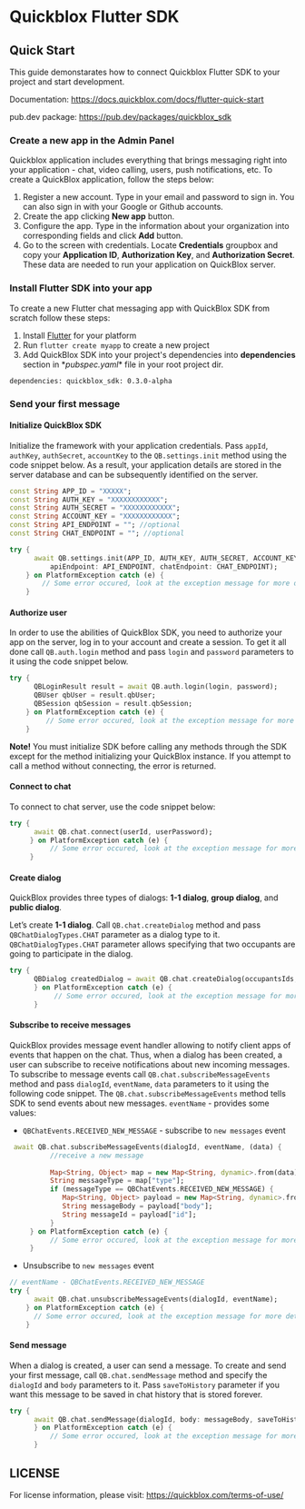 # Quickblox Flutter  SDK

## Quick Start
This guide demonstarates how to connect Quickblox Flutter SDK to your project and start development.

Documentation: https://docs.quickblox.com/docs/flutter-quick-start

pub.dev package: https://pub.dev/packages/quickblox_sdk

### Create a new app in the Admin Panel
Quickblox application includes everything that brings messaging right into your application - chat, video calling, users, push notifications, etc. To create a QuickBlox application, follow the steps below:

1. Register a new account. Type in your email and password to sign in. You can also sign in with your Google or Github accounts. 
2. Create the app clicking **New app** button. 
3. Configure the app. Type in the information about your organization into corresponding fields and click **Add** button.
4. Go to the screen with credentials. Locate **Credentials** groupbox and copy your **Application ID**, **Authorization Key**, and **Authorization Secret**. These data are needed to run your application on QuickBlox server.

### Install Flutter SDK into your app

To create a new Flutter chat messaging app with QuickBlox SDK from scratch follow these steps:
1. Install [Flutter](https://flutter.dev/docs/get-started/install) for your platform
2. Run `flutter create myapp` to create a new project
4. Add QuickBlox SDK into your project's dependencies into **dependencies** section in \**pubspec.yaml*\* file in your root project dir.  

`
dependencies:
quickblox_sdk: 0.3.0-alpha
`

### Send your first message
#### Initialize QuickBlox SDK

Initialize the framework with your application credentials. Pass `appId`, `authKey`, `authSecret`, `accountKey` to the `QB.settings.init` method using the code snippet below. As a result, your application details are stored in the server database and can be subsequently identified on the server. 

```dart
const String APP_ID = "XXXXX";
const String AUTH_KEY = "XXXXXXXXXXXX";
const String AUTH_SECRET = "XXXXXXXXXXXX";
const String ACCOUNT_KEY = "XXXXXXXXXXXX";
const String API_ENDPOINT = ""; //optional
const String CHAT_ENDPOINT = ""; //optional

try {
      await QB.settings.init(APP_ID, AUTH_KEY, AUTH_SECRET, ACCOUNT_KEY,
          apiEndpoint: API_ENDPOINT, chatEndpoint: CHAT_ENDPOINT);
    } on PlatformException catch (e) {
        // Some error occured, look at the exception message for more details 
    }
```

#### Authorize user

In order to use the abilities of QuickBlox SDK, you need to authorize your app on the server, log in to your account and create a session. To get it all done call `QB.auth.login` method and pass `login` and `password` parameters to it using the code snippet below. 

```dart
try {
      QBLoginResult result = await QB.auth.login(login, password);
      QBUser qbUser = result.qbUser;
      QBSession qbSession = result.qbSession;
    } on PlatformException catch (e) {
         // Some error occured, look at the exception message for more details     
    }
```    
**Note!**
You must initialize SDK before calling any methods through the SDK except for the method initializing your QuickBlox instance. If you attempt to call a method without connecting, the error is returned.

#### Connect to chat

To connect to chat server, use the code snippet below:

```dart
try {
      await QB.chat.connect(userId, userPassword);
     } on PlatformException catch (e) {
          // Some error occured, look at the exception message for more details     
     }
```

#### Create dialog

QuickBlox provides three types of dialogs: **1-1 dialog**, **group dialog**, and **public dialog**.

Let’s create **1-1 dialog**. Call `QB.chat.createDialog` method and pass `QBChatDialogTypes.CHAT` parameter as a dialog type to it. `QBChatDialogTypes.CHAT` parameter allows specifying that two occupants are going to participate in the dialog.

```dart
try {
      QBDialog createdDialog = await QB.chat.createDialog(occupantsIds, dialogName, dialogType: dialogType);
      } on PlatformException catch (e) {
           // Some error occured, look at the exception message for more details     
      }
```      

#### Subscribe to receive messages

QuickBlox provides message event handler allowing to notify client apps of events that happen on the chat. Thus, when a dialog has been created, a user can subscribe to receive notifications about new incoming messages. To subscribe to message events call `QB.chat.subscribeMessageEvents` method and pass `dialogId`, `eventName`, `data` parameters to it using the following code snippet. The `QB.chat.subscribeMessageEvents` method tells SDK to send events about new messages.
`eventName` - provides some values:

- `QBChatEvents.RECEIVED_NEW_MESSAGE` - subscribe to `new messages` event

```dart
 await QB.chat.subscribeMessageEvents(dialogId, eventName, (data) {
          //receive a new message
          
          Map<String, Object> map = new Map<String, dynamic>.from(data);
          String messageType = map["type"];
          if (messageType == QBChatEvents.RECEIVED_NEW_MESSAGE) {
             Map<String, Object> payload = new Map<String, dynamic>.from(map["payload"]);
             String messageBody = payload["body"];
             String messageId = payload["id"];
          }
     } on PlatformException catch (e) {
          // Some error occured, look at the exception message for more details     
     }
```     

- Unsubscribe to `new messages` event

```dart
// eventName - QBChatEvents.RECEIVED_NEW_MESSAGE
try {
      await QB.chat.unsubscribeMessageEvents(dialogId, eventName);
    } on PlatformException catch (e) {
      // Some error occured, look at the exception message for more details
    }
```    

#### Send message

When a dialog is created, a user can send a message. To create and send your first message, call `QB.chat.sendMessage` method and specify the `dialogId` and `body` parameters to it. Pass `saveToHistory` parameter if you want this message to be saved in chat history that is stored forever.

```dart
try {
      await QB.chat.sendMessage(dialogId, body: messageBody, saveToHistory: true);
      } on PlatformException catch (e) {
          // Some error occured, look at the exception message for more details     
      }
```      

## LICENSE
For license information, please visit: https://quickblox.com/terms-of-use/